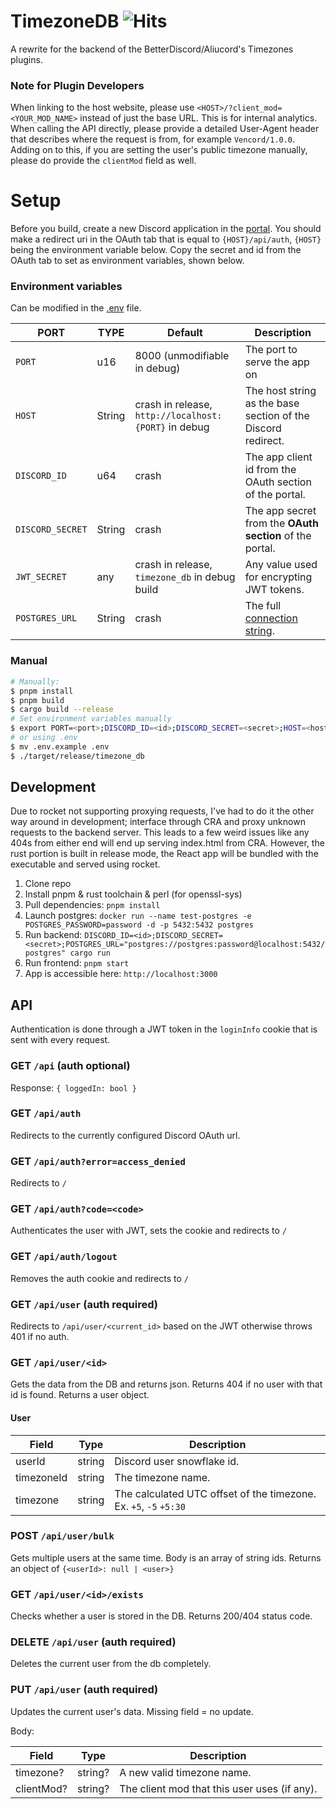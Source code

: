 # TimezoneDB ![Hits](https://hits.seeyoufarm.com/api/count/incr/badge.svg?url=https%3A%2F%2Fgithub.com%2FDiamondMiner88%2FTimezoneDB&count_bg=%2379C83D&title_bg=%23555555&icon=github.svg&icon_color=%23E7E7E7&title=views&edge_flat=true)

A rewrite for the backend of the BetterDiscord/Aliucord's Timezones plugins.

### Note for Plugin Developers

When linking to the host website, please use `<HOST>/?client_mod=<YOUR_MOD_NAME>` instead of just the base URL. This is
for internal analytics. When calling the API directly, please provide a detailed User-Agent header that describes where
the request is from, for example `Vencord/1.0.0`. Adding on to this, if you are setting the user's public timezone
manually, please do provide the `clientMod` field as well.

# Setup

Before you build, create a new Discord application in the [portal](https://discord.com/developers/applications).
You should make a redirect uri in the OAuth tab that is equal to `{HOST}/api/auth`, `{HOST}` being the environment
variable below. Copy the secret and id from the OAuth tab to set as environment variables, shown below.

### Environment variables

Can be modified in the [.env](./.env.example) file.

| PORT             | TYPE   | Default                                              | Description                                                                  | 
|------------------|--------|------------------------------------------------------|------------------------------------------------------------------------------|
| `PORT`           | u16    | 8000 (unmodifiable in debug)                         | The port to serve the app on                                                 |
| `HOST`           | String | crash in release, `http://localhost:{PORT}` in debug | The host string as the base section of the Discord redirect.                 |
| `DISCORD_ID`     | u64    | crash                                                | The app client id from the OAuth section of the portal.                      |
| `DISCORD_SECRET` | String | crash                                                | The app secret from the **OAuth section** of the portal.                     |
| `JWT_SECRET`     | any    | crash in release, `timezone_db` in debug build       | Any value used for encrypting JWT tokens.                                    |
| `POSTGRES_URL`   | String | crash                                                | The full [connection string](https://stackoverflow.com/a/20722229/13964629). |

### Manual

```sh
# Manually:
$ pnpm install
$ pnpm build
$ cargo build --release
# Set environment variables manually
$ export PORT=<port>;DISCORD_ID=<id>;DISCORD_SECRET=<secret>;HOST=<host>;JWT_SECRET=<key>POSTGRES_URL=<connection_string>;
# or using .env
$ mv .env.example .env
$ ./target/release/timezone_db
```

## Development

Due to rocket not supporting proxying requests, I've had to do it the other way around in development; interface through
CRA and proxy unknown requests to the backend server. This leads to a few weird issues like any 404s from either end
will end up serving index.html from CRA. However, the rust portion is built in release mode, the React app will be
bundled with the executable and served using rocket.

1. Clone repo
2. Install pnpm & rust toolchain & perl (for openssl-sys)
3. Pull dependencies: `pnpm install`
4. Launch postgres: `docker run --name test-postgres -e POSTGRES_PASSWORD=password -d -p 5432:5432 postgres`
5. Run
   backend: `DISCORD_ID=<id>;DISCORD_SECRET=<secret>;POSTGRES_URL="postgres://postgres:password@localhost:5432/postgres" cargo run`
6. Run frontend: `pnpm start`
7. App is accessible here: `http://localhost:3000`

## API
Authentication is done through a JWT token in the `loginInfo` cookie that is sent with every request.

### GET `/api` (auth optional)
Response: `{ loggedIn: bool }`

### GET `/api/auth`
Redirects to the currently configured Discord OAuth url.

### GET `/api/auth?error=access_denied`
Redirects to `/`

### GET `/api/auth?code=<code>`
Authenticates the user with JWT, sets the cookie and redirects to `/`

### GET `/api/auth/logout`
Removes the auth cookie and redirects to `/`

### GET `/api/user` (auth required)
Redirects to `/api/user/<current_id>` based on the JWT otherwise throws 401 if no auth.

### GET `/api/user/<id>`
Gets the data from the DB and returns json. Returns 404 if no user with that id is found. Returns a user object.

#### User
| Field      | Type   | Description                                                       |
|------------|--------|-------------------------------------------------------------------|
| userId     | string | Discord user snowflake id.                                        |
| timezoneId | string | The timezone name.                                                |
| timezone   | string | The calculated UTC offset of the timezone. Ex. `+5`, `-5` `+5:30` |

### POST `/api/user/bulk`
Gets multiple users at the same time. Body is an array of string ids.
Returns an object of `{<userId>: null | <user>}`

### GET `/api/user/<id>/exists`
Checks whether a user is stored in the DB. Returns 200/404 status code.

### DELETE `/api/user` (auth required)
Deletes the current user from the db completely.

### PUT `/api/user` (auth required)
Updates the current user's data. Missing field = no update.

Body:

| Field      | Type    | Description                                  |
|------------|---------|----------------------------------------------|
| timezone?  | string? | A new valid timezone name.                   |
| clientMod? | string? | The client mod that this user uses (if any). |
